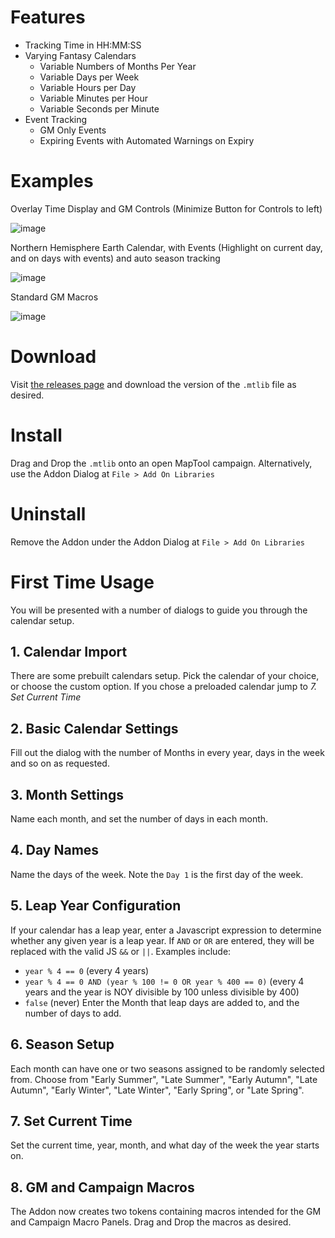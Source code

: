 # Features
* Tracking Time in HH:MM:SS
* Varying Fantasy Calendars
  * Variable Numbers of Months Per Year
  * Variable Days per Week
  * Variable Hours per Day
  * Variable Minutes per Hour
  * Variable Seconds per Minute
* Event Tracking
  * GM Only Events
  * Expiring Events with Automated Warnings on Expiry

# Examples
Overlay Time Display and GM Controls (Minimize Button for Controls to left)

![image](https://github.com/user-attachments/assets/905a0bb9-1468-42c5-bb69-edcfa0e35bdc)

Northern Hemisphere Earth Calendar, with Events (Highlight on current day, and on days with events) and auto season tracking

![image](https://github.com/user-attachments/assets/94a49b03-d903-4c7a-b2ac-17afcf8de2eb)

Standard GM Macros

![image](https://github.com/user-attachments/assets/80009262-e437-4dd2-b0c5-3faa7130caf7)



# Download
Visit [the releases page](https://github.com/ColdAnkles/Lib_DateTime/releases) and download the version of the `.mtlib` file as desired.

# Install
Drag and Drop the `.mtlib` onto an open MapTool campaign. Alternatively, use the Addon Dialog at `File > Add On Libraries`

# Uninstall
Remove the Addon under the Addon Dialog at `File > Add On Libraries`

# First Time Usage
You will be presented with a number of dialogs to guide you through the calendar setup.

## 1. Calendar Import
There are some prebuilt calendars setup. Pick the calendar of your choice, or choose the custom option.
If you chose a preloaded calendar jump to *7. Set Current Time*

## 2. Basic Calendar Settings
Fill out the dialog with the number of Months in every year, days in the week and so on as requested.

## 3. Month Settings
Name each month, and set the number of days in each month.

## 4. Day Names
Name the days of the week. Note the `Day 1` is the first day of the week.

## 5. Leap Year Configuration
If your calendar has a leap year, enter a Javascript expression to determine whether any given year is a leap year. If `AND` or `OR` are entered, they will be replaced with the valid JS `&&` or `||`.
Examples include:
* `year % 4 == 0` (every 4 years)
* `year % 4 == 0 AND (year % 100 != 0 OR year % 400 == 0)` (every 4 years and the year is NOY divisible by 100 unless divisible by 400)
* `false` (never)
Enter the Month that leap days are added to, and the number of days to add.

## 6. Season Setup
Each month can have one or two seasons assigned to be randomly selected from. Choose from "Early Summer", "Late Summer", "Early Autumn", "Late Autumn", "Early Winter", "Late Winter", "Early Spring", or "Late Spring".

## 7. Set Current Time
Set the current time, year, month, and what day of the week the year starts on. 

## 8. GM and Campaign Macros
The Addon now creates two tokens containing macros intended for the GM and Campaign Macro Panels. Drag and Drop the macros as desired.
